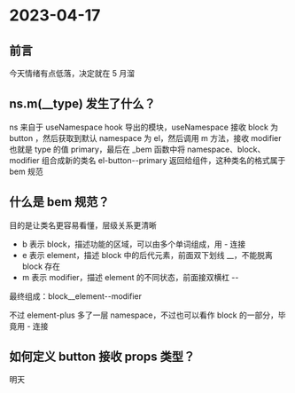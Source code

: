 # 2023-04-17

## 前言

今天情绪有点低落，决定就在 5 月溜

## ns.m(\_\_type) 发生了什么？

ns 来自于 useNamespace hook 导出的模块，useNamespace 接收 block 为 button ，然后获取到默认 namespace 为 el，然后调用 m 方法，接收 modifier 也就是 type 的值 primary，最后在 \_bem 函数中将 namespace、block、modifier 组合成新的类名 el-button--primary 返回给组件，这种类名的格式属于 bem 规范

## 什么是 bem 规范？

目的是让类名更容易看懂，层级关系更清晰

- b 表示 block，描述功能的区域，可以由多个单词组成，用 - 连接
- e 表示 element，描述 block 中的后代元素，前面双下划线 \_\_，不能脱离 block 存在
- m 表示 modifier，描述 element 的不同状态，前面接双横杠 --

最终组成：block\_\_element--modifier

不过 element-plus 多了一层 namespace，不过也可以看作 block 的一部分，毕竟用 - 连接

## 如何定义 button 接收 props 类型？

明天
